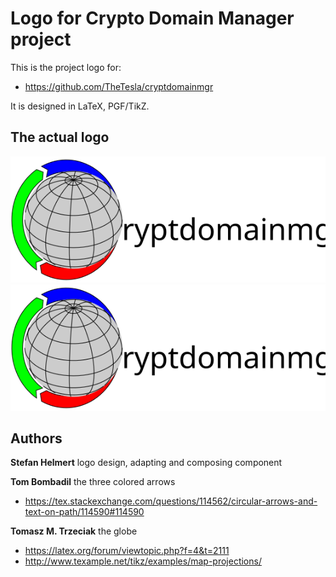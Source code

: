 # Logo for Crypto Domain Manager project

This is the project logo for:
* https://github.com/TheTesla/cryptdomainmgr

It is designed in LaTeX, PGF/TikZ.

## The actual logo

![image could not be shown](./cdmlogo.svg)
<img src="./cdmlogo.svg">


## Authors

**Stefan Helmert** logo design, adapting and composing component

**Tom Bombadil** the three colored arrows
* https://tex.stackexchange.com/questions/114562/circular-arrows-and-text-on-path/114590#114590

**Tomasz M. Trzeciak** the globe
* https://latex.org/forum/viewtopic.php?f=4&t=2111
* http://www.texample.net/tikz/examples/map-projections/


